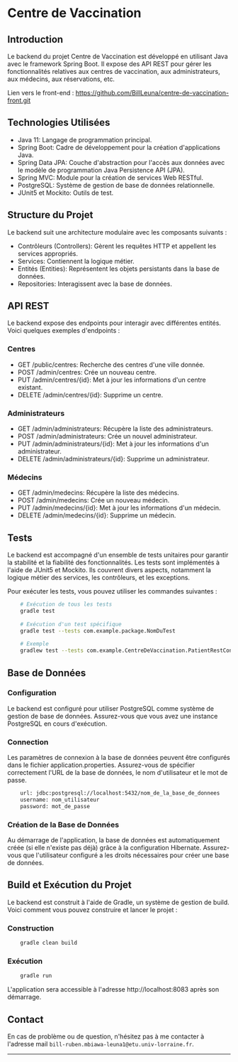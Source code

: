 # Centre de Vaccination


## Introduction

Le backend du projet Centre de Vaccination est développé en utilisant Java avec le framework Spring Boot. Il expose des API REST pour gérer les fonctionnalités relatives aux centres de vaccination, aux administrateurs, aux médecins, aux réservations, etc.

Lien vers le front-end : https://github.com/BillLeuna/centre-de-vaccination-front.git


## Technologies Utilisées
   
   - Java 11: Langage de programmation principal. 
   - Spring Boot: Cadre de développement pour la création d'applications Java. 
   - Spring Data JPA: Couche d'abstraction pour l'accès aux données avec le modèle de programmation Java Persistence API (JPA). 
   - Spring MVC: Module pour la création de services Web RESTful. 
   - PostgreSQL: Système de gestion de base de données relationnelle. 
   - JUnit5 et Mockito: Outils de test.

## Structure du Projet

Le backend suit une architecture modulaire avec les composants suivants :


- Contrôleurs (Controllers): Gèrent les requêtes HTTP et appellent les services appropriés.
- Services: Contiennent la logique métier.
- Entités (Entities): Représentent les objets persistants dans la base de données.
- Repositories: Interagissent avec la base de données.


## API REST

Le backend expose des endpoints pour interagir avec différentes entités. Voici quelques exemples d'endpoints :

### Centres

- GET /public/centres: Recherche des centres d'une ville donnée.
- POST /admin/centres: Crée un nouveau centre.
- PUT /admin/centres/{id}: Met à jour les informations d'un centre existant.
- DELETE /admin/centres/{id}: Supprime un centre.

### Administrateurs

- GET /admin/administrateurs: Récupère la liste des administrateurs.
- POST /admin/administrateurs: Crée un nouvel administrateur.
- PUT /admin/administrateurs/{id}: Met à jour les informations d'un administrateur.
- DELETE /admin/administrateurs/{id}: Supprime un administrateur.

### Médecins

- GET /admin/medecins: Récupère la liste des médecins.
- POST /admin/medecins: Crée un nouveau médecin.
- PUT /admin/medecins/{id}: Met à jour les informations d'un médecin.
- DELETE /admin/medecins/{id}: Supprime un médecin.


## Tests

Le backend est accompagné d'un ensemble de tests unitaires pour garantir la stabilité et la fiabilité des fonctionnalités. Les tests sont implémentés à l'aide de JUnit5 et Mockito. Ils couvrent divers aspects, notamment la logique métier des services, les contrôleurs, et les exceptions.

Pour exécuter les tests, vous pouvez utiliser les commandes suivantes :

````bash
    # Exécution de tous les tests
    gradle test
    
    # Exécution d'un test spécifique
    gradle test --tests com.example.package.NomDuTest
    
    # Exemple
    gradlew test --tests com.example.CentreDeVaccination.PatientRestControllerTest.testGetAllPatients
````

## Base de Données

### Configuration

Le backend est configuré pour utiliser PostgreSQL comme système de gestion de base de données. Assurez-vous que vous avez une instance PostgreSQL en cours d'exécution.

### Connection

Les paramètres de connexion à la base de données peuvent être configurés dans le fichier application.properties. Assurez-vous de spécifier correctement l'URL de la base de données, le nom d'utilisateur et le mot de passe.

````bash
    url: jdbc:postgresql://localhost:5432/nom_de_la_base_de_donnees
    username: nom_utilisateur
    password: mot_de_passe
````

### Création de la Base de Données

Au démarrage de l'application, la base de données est automatiquement créée (si elle n'existe pas déjà) grâce à la configuration Hibernate. Assurez-vous que l'utilisateur configuré a les droits nécessaires pour créer une base de données.


## Build et Exécution du Projet

Le backend est construit à l'aide de Gradle, un système de gestion de build. Voici comment vous pouvez construire et lancer le projet :

### Construction

```bash
    gradle clean build
```

### Exécution

```bash
    gradle run
```

L'application sera accessible à l'adresse http://localhost:8083 après son démarrage.


## Contact

En cas de problème ou de question, n'hésitez pas à me contacter à l'adresse
mail `bill-ruben.mbiawa-leuna1@etu.univ-lorraine.fr`.

---
